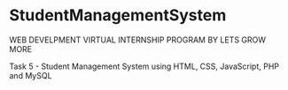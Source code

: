 # StudentManagementSystem
WEB DEVELPMENT VIRTUAL INTERNSHIP PROGRAM BY LETS GROW MORE

Task 5 - Student Management System using HTML, CSS, JavaScript, PHP and MySQL
